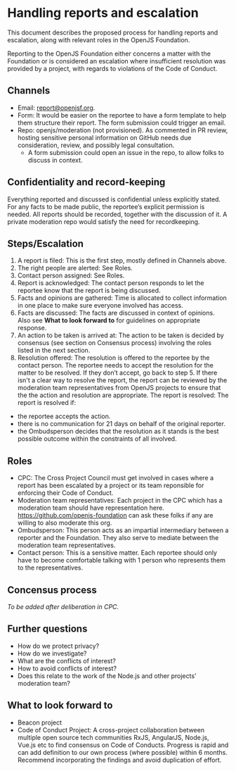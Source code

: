 # Handling reports and escalation
This document describes the proposed process for handling reports and escalation, along with relevant roles in the OpenJS Foundation.

Reporting to the OpenJS Foundation either concerns a matter with the Foundation or is considered an escalation where insufficient resolution was provided by a project, with regards to violations of the Code of Conduct.

## Channels
* Email: report@openjsf.org.
* Form: It would be easier on the reportee to have a form template to help them structure their report. The form submission could trigger an email.
* Repo: openjs/moderation (not provisioned). As commented in PR review, hosting sensitive personal information on GitHub needs due consideration, review, and possibly legal consultation.
  * A form submission could open an issue in the repo, to allow folks to discuss in context.
## Confidentiality and record-keeping
Everything reported and discussed is confidential unless explicitly stated. For any facts to be made public, the reportee’s explicit permission is needed. All reports should be recorded, together with the discussion of it. A private moderation repo would satisfy the need for recordkeeping.
## Steps/Escalation
1. A report is filed: This is the first step, mostly defined in Channels above.
2. The right people are alerted: See Roles.
3. Contact person assigned: See Roles.
4. Report is acknowledged: The contact person responds to let the reportee know that the report is being discussed.
5. Facts and opinions are gathered: Time is allocated to collect information in one place to make sure everyone involved has access.
6. Facts are discussed: The facts are discussed in context of opinions. Also see **What to look forward to** for guidelines on appropriate response.
7. An action to be taken is arrived at: The action to be taken is decided by consensus (see section on Consensus process) involving the roles listed in the next section.
8. Resolution offered: The resolution is offered to the reportee by the contact person. The reportee needs to accept the resolution for the matter to be resolved. If they don’t accept, go back to step 5. If there isn't a clear way to resolve the report, the report can be reviewed by the moderation team representatives from OpenJS projects to ensure that the the action and resolution are appropriate.
The report is resolved: The report is resolved if:
* the reportee accepts the action.
* there is no communication for 21 days on behalf of the original reporter.
* the Ombudsperson decides that the resolution as it stands is the best possible outcome within the constraints of all involved.
## Roles
* CPC: The Cross Project Council must get involved in cases where a report has been escalated by a project or its team reponsible for enforcing their Code of Conduct.
* Moderation team representatives: Each project in the CPC which has a moderation team should have representation here. https://github.com/openjs-foundation can ask these folks if any are willing to also moderate this org.
* Ombudsperson: This person acts as an impartial intermediary between a reporter and the Foundation. They also serve to mediate between the moderation team representatives.
* Contact person: This is a sensitive matter. Each reportee should only have to become comfortable talking with 1 person who represents them to the representatives.
## Concensus process
_To be added after deliberation in CPC._
## Further questions
* How do we protect privacy?
* How do we investigate?
* What are the conflicts of interest?
* How to avoid conflicts of interest?
* Does this relate to the work of the Node.js and other projects’ moderation team?
## What to look forward to
* Beacon project
* Code of Conduct Project: A cross-project collaboration between multiple open source tech communities RxJS, AngularJS, Node.js, Vue.js etc to find consensus on Code of Conducts. Progress is rapid and can add definition to our own process (where possible) within 6 months. Recommend incorporating the findings and avoid duplication of effort.
